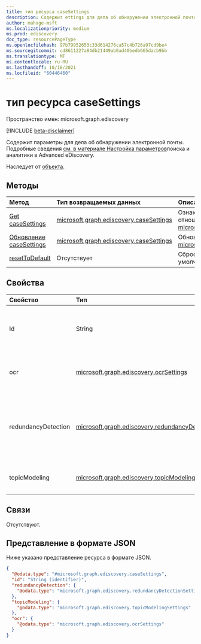 ```yaml
---
title: тип ресурса caseSettings
description: Содержит ettings для дела об обнаружении электронной почты.
author: mahage-msft
ms.localizationpriority: medium
ms.prod: ediscovery
doc_type: resourcePageType
ms.openlocfilehash: 97b79952653c33d614276ca57c4b726a97cd9be4
ms.sourcegitcommit: cd8611227a84db21449ab0ad40bedb665dacb9bb
ms.translationtype: MT
ms.contentlocale: ru-RU
ms.lasthandoff: 10/18/2021
ms.locfileid: "60446460"
---
```

# <a name="casesettings-resource-type"></a>тип ресурса caseSettings

Пространство имен: microsoft.graph.ediscovery

[!INCLUDE [beta-disclaimer](../../includes/beta-disclaimer.md)]

Содержит параметры для дела об обнаружении электронной почты. Подробные сведения [см. в материале Настройка параметров](/microsoft-365/compliance/configure-search-and-analytics-settings-in-advanced-ediscovery)поиска и аналитики в Advanced eDiscovery.

Наследует от [объекта](../resources/entity.md).

## <a name="methods"></a>Методы

|Метод|Тип возвращаемых данных|Описание|
|:---|:---|:---|
|[Get caseSettings](../api/ediscovery-casesettings-get.md)|[microsoft.graph.ediscovery.caseSettings](../resources/ediscovery-casesettings.md)|Ознакомьтесь с свойствами и отношениями объекта [microsoft.graph.ediscovery.caseSettings.](../resources/ediscovery-casesettings.md)|
|[Обновление caseSettings](../api/ediscovery-casesettings-update.md)|[microsoft.graph.ediscovery.caseSettings](../resources/ediscovery-casesettings.md)|Обновление свойств объекта [microsoft.graph.ediscovery.caseSettings.](../resources/ediscovery-casesettings.md)|
|[resetToDefault](../api/ediscovery-casesettings-resettodefault.md)|Отсутствует|Сброс всех параметров в значения по умолчанию.|

## <a name="properties"></a>Свойства

|Свойство|Тип|Описание|
|:---|:---|:---|
|Id|String|ID дела об обнаружении электронной почты. Наследуется от [сущности](../resources/entity.md).|
|ocr|[microsoft.graph.ediscovery.ocrSettings](../resources/ediscovery-ocrsettings.md)|Параметры OCR (Optical Character Recognition) для дела.|
|redundancyDetection|[microsoft.graph.ediscovery.redundancyDetectionSettings](../resources/ediscovery-redundancydetectionsettings.md)|Параметры обнаружения избыточности (рядом с дубликатом и потоком электронной почты) для дела.|
|topicModeling|[microsoft.graph.ediscovery.topicModelingSettings](../resources/ediscovery-topicmodelingsettings.md)|Параметры моделирования тем (Темы) для дела.|

## <a name="relationships"></a>Связи

Отсутствуют.

## <a name="json-representation"></a>Представление в формате JSON

Ниже указано представление ресурса в формате JSON.
<!-- {
  "blockType": "resource",
  "keyProperty": "id",
  "@odata.type": "microsoft.graph.ediscovery.caseSettings",
  "baseType": "microsoft.graph.entity",
  "openType": false
}
-->

``` json
{
  "@odata.type": "#microsoft.graph.ediscovery.caseSettings",
  "id": "String (identifier)",
  "redundancyDetection": {
    "@odata.type": "microsoft.graph.ediscovery.redundancyDetectionSettings"
  },
  "topicModeling": {
    "@odata.type": "microsoft.graph.ediscovery.topicModelingSettings"
  },
  "ocr": {
    "@odata.type": "microsoft.graph.ediscovery.ocrSettings"
  }
}
```
